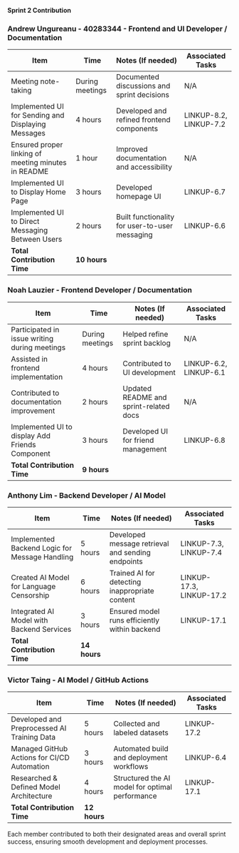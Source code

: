 **Sprint 2 Contribution**

### **Andrew Ungureanu - 40283344 - Frontend and UI Developer / Documentation**
| Item                                      | Time         | Notes (If needed)                                   | Associated Tasks |
|-------------------------------------------|-------------|----------------------------------------------------|-----------------|
| Meeting note-taking                        | During meetings | Documented discussions and sprint decisions       | N/A             |
| Implemented UI for Sending and Displaying Messages | 4 hours     | Developed and refined frontend components         | LINKUP-8.2, LINKUP-7.2 |
| Ensured proper linking of meeting minutes in README | 1 hour      | Improved documentation and accessibility         | N/A             |
| Implemented UI to Display Home Page        | 3 hours     | Developed homepage UI                             | LINKUP-6.7      |
| Implemented UI to Direct Messaging Between Users     | 2 hours     | Built functionality for user-to-user messaging    | LINKUP-6.6      |
| **Total Contribution Time**               | **10 hours** |                                                    |                 |

### **Noah Lauzier - Frontend Developer / Documentation**
| Item                                      | Time         | Notes (If needed)                                   | Associated Tasks |
|-------------------------------------------|-------------|----------------------------------------------------|-----------------|
| Participated in issue writing during meetings | During meetings | Helped refine sprint backlog                      | N/A             |
| Assisted in frontend implementation       | 4 hours     | Contributed to UI development                     | LINKUP-6.2, LINKUP-6.1 |
| Contributed to documentation improvement  | 2 hours     | Updated README and sprint-related docs            | N/A             |
| Implemented UI to display Add Friends Component | 3 hours     | Developed UI for friend management               | LINKUP-6.8      |
| **Total Contribution Time**               | **9 hours**  |                                                    |                 |

### **Anthony Lim - Backend Developer / AI Model**
| Item                                      | Time         | Notes (If needed)                                   | Associated Tasks |
|-------------------------------------------|-------------|----------------------------------------------------|-----------------|
| Implemented Backend Logic for Message Handling | 5 hours     | Developed message retrieval and sending endpoints  | LINKUP-7.3, LINKUP-7.4 |
| Created AI Model for Language Censorship  | 6 hours     | Trained AI for detecting inappropriate content     | LINKUP-17.3, LINKUP-17.2 |
| Integrated AI Model with Backend Services | 3 hours     | Ensured model runs efficiently within backend      | LINKUP-17.1 |
| **Total Contribution Time**               | **14 hours** |                                                    |                 |

### **Victor Taing - AI Model / GitHub Actions**
| Item                                      | Time         | Notes (If needed)                                   | Associated Tasks |
|-------------------------------------------|-------------|----------------------------------------------------|-----------------|
| Developed and Preprocessed AI Training Data | 5 hours     | Collected and labeled datasets                    | LINKUP-17.2 |
| Managed GitHub Actions for CI/CD Automation | 3 hours     | Automated build and deployment workflows          | LINKUP-6.4 |
| Researched & Defined Model Architecture   | 4 hours     | Structured the AI model for optimal performance   | LINKUP-17.1 |
| **Total Contribution Time**               | **12 hours** |                                                    |                 |

Each member contributed to both their designated areas and overall sprint success, ensuring smooth development and deployment processes.
